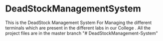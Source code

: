 # DeadStockManagementSystem
This is the DeadStock Management System For Managing the different terminals which are present in the different labs in our College . 
All the project files are in the master branch 
"# DeadStockManagement-System" 
